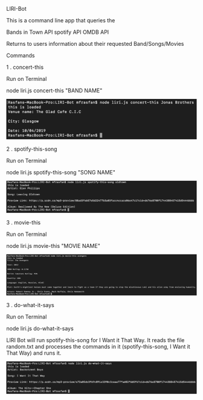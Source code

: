 LIRI-Bot

This is a command line app that queries the 

Bands in Town API
spotify API
OMDB API

Returns to users information about their requested  Band/Songs/Movies

Commands

1 . concert-this

Run on Terminal 

node liri.js concert-this "BAND NAME"


![Alt text](/Images/concert.png)

 

2 . spotify-this-song

Run on Terminal 

node liri.js spotify-this-song "SONG NAME"


 ![Alt text](/Images/spotify.png)


3 . movie-this

Run on Terminal 

node liri.js movie-this "MOVIE NAME"


![Alt text](/Images/movie.png)


3 . do-what-it-says

Run on Terminal 

node liri.js do-what-it-says


LIRI Bot will run spotify-this-song for I Want it That Way. It reads the file random.txt and processes the commands in it (spotify-this-song, I Want it That Way) and runs it.


![Alt text](/Images/what.png)

